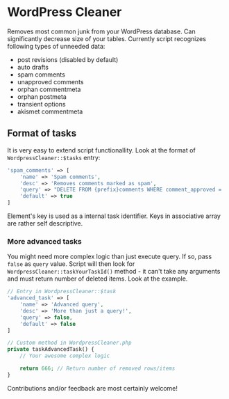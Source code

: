 WordPress Cleaner
=================

Removes most common junk from your WordPress database. Can significantly decrease
size of your tables. Currently script recognizes following types of unneeded data:

* post revisions (disabled by default)
* auto drafts
* spam comments
* unapproved comments
* orphan commentmeta
* orphan postmeta
* transient options
* akismet commentmeta

Format of tasks
---------------

It is very easy to extend script functionallity. Look at the format of `WordpressCleaner::$tasks`
entry:

```php
'spam_comments' => [
    'name' => 'Spam comments',
    'desc' => 'Removes comments marked as spam',
    'query' => "DELETE FROM {prefix}comments WHERE comment_approved = 'spam'",
    'default' => true
]
```

Element's key is used as a internal task identifier. Keys in associative array are rather
self descriptive.

### More advanced tasks
You might need more complex logic than just execute query. If so, pass `false` as `query`
value. Script will then look for `WordpressCleaner::taskYourTaskId()` method - it can't
take any arguments and must return number of deleted items. Look at the example.

```php
// Entry in WordpressCleaner::$task
'advanced_task' => [
    'name' => 'Advanced query',
    'desc' => 'More than just a query!',
    'query' => false,
    'default' => false
]

// Custom method in WordpressCleaner.php
private taskAdvancedTask() {
    // Your awesome complex logic

    return 666; // Return number of removed rows/items
}
```

Contributions and/or feedback are most certainly welcome!
